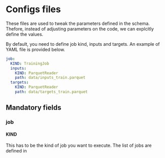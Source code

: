 # Configs files

These files are used to tweak the parameters defined in the schema. Thefore, instead of adjusting parameters on the code, we can explcitly define the values. 

By default, you need to define job kind, inputs and targets. An example of YAML file is provided below.

```yaml
job:
  KIND: TrainingJob
  inputs:
    KIND: ParquetReader
    path: data/inputs_train.parquet
  targets:
    KIND: ParquetReader
    path: data/targets_train.parquet
```

## Mandatory fields

### job
#### KIND
This has to be the kind of job you want to execute. The list of jobs are defined in 